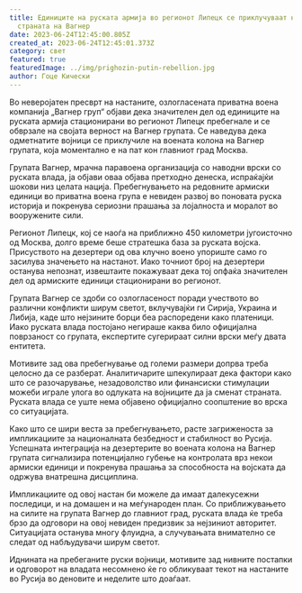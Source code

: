 ```yaml
---
title: Единиците на руската армија во регионот Липецк се приклучуваат на
  страната на Вагнер
date: 2023-06-24T12:45:00.805Z
created_at: 2023-06-24T12:45:01.373Z
category: свет
featured: true
featuredImage: ../img/prighozin-putin-rebellion.jpg
author: Гоце Кически
---
```

Во неверојатен пресврт на настаните, озлогласената приватна воена компанија „Вагнер груп“ објави дека значителен дел од единиците на руската армија стационирани во регионот Липецк пребегнале и се обврзале на својата верност на Вагнер групата. Се наведува дека одметнатите војници се приклучиле на воената колона на Вагнер групата, која моментално е на пат кон главниот град Москва.

Групата Вагнер, мрачна паравоена организација со наводни врски со руската влада, ја објави оваа објава претходно денеска, испраќајќи шокови низ целата нација. Пребегнувањето на редовните армиски единици во приватна воена група е невиден развој во поновата руска историја и покренува сериозни прашања за лојалноста и моралот во вооружените сили.

Регионот Липецк, кој се наоѓа на приближно 450 километри југоисточно од Москва, долго време беше стратешка база за руската војска. Присуството на дезертери од ова клучно воено упориште само го засилува значењето на настанот. Иако точниот број на дезертери останува непознат, извештаите покажуваат дека тој опфаќа значителен дел од армиските единици стационирани во регионот.

Групата Вагнер се здоби со озлогласеност поради учеството во различни конфликти ширум светот, вклучувајќи ги Сирија, Украина и Либија, каде што нејзините борци беа распоредени како платеници. Иако руската влада постојано негираше каква било официјална поврзаност со групата, експертите сугерираат силни врски меѓу двата ентитета.

Мотивите зад ова пребегнување од големи размери допрва треба целосно да се разберат. Аналитичарите шпекулираат дека фактори како што се разочарување, незадоволство или финансиски стимулации можеби играле улога во одлуката на војниците да ја сменат страната. Руската влада се уште нема објавено официјално соопштение во врска со ситуацијата.

Како што се шири веста за пребегнувањето, расте загриженоста за импликациите за националната безбедност и стабилност во Русија. Успешната интеграција на дезертерите во воената колона на Вагнер групата сигнализира потенцијално губење на контролата врз некои армиски единици и покренува прашања за способноста на војската да одржува внатрешна дисциплина.

Импликациите од овој настан би можеле да имаат далекусежни последици, и на домашен и на меѓународен план. Со приближувањето на силите на групата Вагнер до главниот град, руската влада ќе треба брзо да одговори на овој невиден предизвик за нејзиниот авторитет. Ситуацијата останува многу флуидна, а случувањата внимателно се следат од набљудувачи ширум светот.

Иднината на пребеганите руски војници, мотивите зад нивните постапки и одговорот на владата несомнено ќе го обликуваат текот на настаните во Русија во деновите и неделите што доаѓаат.